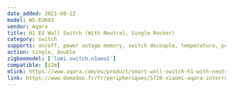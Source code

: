 ```yaml
---
date_added: 2021-08-12
model: WS-EUK03
vendor: Aqara
title: H1 EU Wall Switch (With Neutral, Single Rocker)
category: switch
supports: on/off, power outage memory, switch decouple, temperature, power monitoring 
action: single, double
zigbeemodel: ['lumi.switch.n1aeu1']
compatible: [z2m]
mlink: https://www.aqara.com/eu/product/smart-wall-switch-h1-with-neutral
link: https://www.domadoo.fr/fr/peripheriques/5728-xiaomi-aqara-interrupteur-mural-intelligent-h1-zigbee-30-avec-neutre-6970504214798.html
---
```

